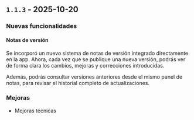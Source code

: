 ## `1.1.3` - 2025-10-20

### Nuevas funcionalidades

#### Notas de versión

Se incorporó un nuevo sistema de notas de versión integrado directamente en la app. Ahora, cada vez que se publique una nueva versión, podrás ver de forma clara los cambios, mejoras y correcciones introducidas.

Además, podrás consultar versiones anteriores desde el mismo panel de notas, para revisar el historial completo de actualizaciones.

### Mejoras

- Mejoras técnicas
